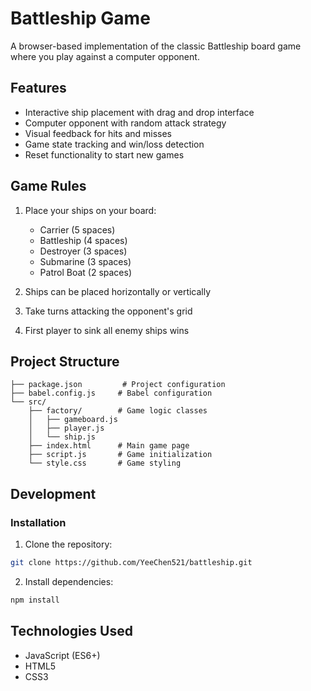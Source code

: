 # Battleship Game

A browser-based implementation of the classic Battleship board game where you play against a computer opponent.

## Features

- Interactive ship placement with drag and drop interface
- Computer opponent with random attack strategy
- Visual feedback for hits and misses
- Game state tracking and win/loss detection
- Reset functionality to start new games

## Game Rules

1. Place your ships on your board:
   - Carrier (5 spaces)
   - Battleship (4 spaces)
   - Destroyer (3 spaces)
   - Submarine (3 spaces)
   - Patrol Boat (2 spaces)

2. Ships can be placed horizontally or vertically
3. Take turns attacking the opponent's grid
4. First player to sink all enemy ships wins

## Project Structure

```
├── package.json         # Project configuration
├── babel.config.js     # Babel configuration
└── src/
    ├── factory/        # Game logic classes
    │   ├── gameboard.js
    │   ├── player.js
    │   └── ship.js
    ├── index.html      # Main game page
    ├── script.js       # Game initialization
    └── style.css       # Game styling
```

## Development

### Installation

1. Clone the repository:
```bash
git clone https://github.com/YeeChen521/battleship.git
```

2. Install dependencies:
```bash
npm install
```

## Technologies Used

- JavaScript (ES6+)
- HTML5
- CSS3
